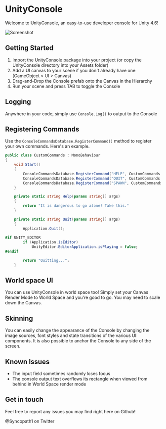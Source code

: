 # UnityConsole
Welcome to UnityConsole, an easy-to-use developer console for Unity 4.6!

![Screenshot](https://dl.dropboxusercontent.com/u/106740647/UnityConsole/Screenshot.jpg)

## Getting Started
1. Import the UnityConsole package into your project (or copy the UnityConsole directory into your Assets folder)
2. Add a UI canvas to your scene if you don't already have one (GameObject > UI > Canvas)
3. Drag-and-Drop the Console prefab onto the Canvas in the Hierarchy
4. Run your scene and press TAB to toggle the Console

## Logging
Anywhere in your code, simply use ```Console.Log()``` to output to the Console

## Registering Commands
Use the ```ConsoleCommandsDatabase.RegisterCommand()``` method to register your own commands. Here's an example.

```csharp
public class CustomCommands : MonoBehaviour
{
    void Start()
    {
        ConsoleCommandsDatabase.RegisterCommand("HELP", CustomCommands.Help);
        ConsoleCommandsDatabase.RegisterCommand("QUIT", CustomCommands.Quit);
        ConsoleCommandsDatabase.RegisterCommand("SPAWN", CustomCommands.Spawn);
    }

    private static string Help(params string[] args)
    {
        return "It is dangerous to go alone! Take this."
    }

    private static string Quit(params string[] args)
    {
        Application.Quit();
        
#if UNITY_EDITOR
        if (Application.isEditor)
            UnityEditor.EditorApplication.isPlaying = false;
#endif

        return "Quitting...";
    }
```

## World space UI
You can use UnityConsole in world space too! Simply set your Canvas Render Mode to World Space and you're good to go. You may need to scale down the Canvas.

## Skinning
You can easily change the appearance of the Console by changing the image sources, font styles and state transitions of the various UI components. It is also possible to anchor the Console to any side of the screen.

## Known Issues
- The input field sometimes randomly loses focus
- The console output text overflows its rectangle when viewed from behind in World Space render mode

## Get in touch

Feel free to report any issues you may find right here on Github!

@Syncopath1 on Twitter
